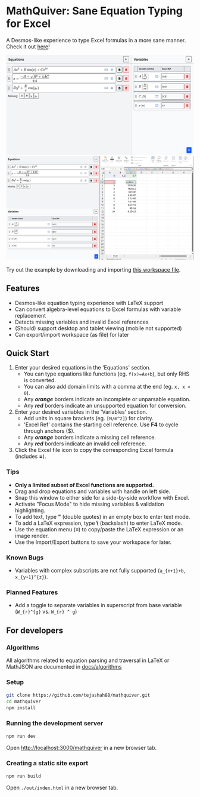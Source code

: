 # MathQuiver: Sane Equation Typing for Excel
A Desmos-like experience to type Excel formulas in a more sane manner. Check it out [here](https://tejashah88.github.io/mathquiver/)!

<img src="docs/desktop-full-view.png" width="1024">
<img src="docs/desktop-split-view.png" width="1024">

Try out the example by downloading and importing [this workspace file](docs/mathquiver-example.json).

## Features
- Desmos-like equation typing experience with LaTeX support
- Can convert algebra-level equations to Excel formulas with variable replacement
- Detects missing variables and invalid Excel references
- (Should) support desktop and tablet viewing (mobile not supported)
- Can export/import workspace (as file) for later

## Quick Start
1. Enter your desired equations in the 'Equations' section.
   - You can type equations like functions (eg. `f(x)=Ax+b`), but only RHS is converted.
   - You can also add domain limits with a comma at the end (eg. `x, x < 0`).
   - Any ***orange*** borders indicate an incomplete or unparsable equation.
   - Any ***red*** borders indicate an unsupported equation for conversion.
2. Enter your desired variables in the 'Variables' section.
   - Add units in square brackets (eg. `[N/m^2]`) for clarity.
   - 'Excel Ref' contains the starting cell reference. Use **F4** to cycle through anchors ($).
   - Any ***orange*** borders indicate a missing cell reference.
   - Any ***red*** borders indicate an invalid cell reference.
3. Click the Excel file icon to copy the corresponding Excel formula (includes **=**).

### Tips
- **Only a limited subset of Excel functions are supported.**
- Drag and drop equations and variables with handle on left side.
- Snap this window to either side for a side-by-side workflow with Excel.
- Activate "Focus Mode" to hide missing variables & validation highlighting.
- To add text, type **"** (double quotes) in an empty box to enter text mode.
- To add a LaTeX expression, type **\\** (backslash) to enter LaTeX mode.
- Use the equation menu (≡) to copy/paste the LaTeX expression or an image render.
- Use the Import/Export buttons to save your workspace for later.

### Known Bugs
- Variables with complex subscripts are not fully supported (`a_{n+1}+b`, `x_{y+1}^{z}`).

### Planned Features
- Add a toggle to separate variables in superscript from base variable (`W_{r}^{g}` vs. `W_{r} ^ g`)

## For developers

### Algorithms
All algorithms related to equation parsing and traversal in LaTeX or MathJSON are documented in [docs/algorithms](docs/algorithms)

### Setup
```bash
git clone https://github.com/tejashah88/mathquiver.git
cd mathquiver
npm install
```

### Running the development server
```bash
npm run dev
```

Open [http://localhost:3000/mathquiver](http://localhost:3000/mathquiver) in a new browser tab.

### Creating a static site export
```bash
npm run build
```

Open `./out/index.html` in a new browser tab.
